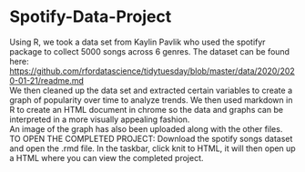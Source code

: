 # Spotify-Data-Project
Using R, we took a data set from Kaylin Pavlik who used the spotifyr package to collect 5000 songs across 6 genres. The dataset can be found here: https://github.com/rfordatascience/tidytuesday/blob/master/data/2020/2020-01-21/readme.md
<br /> We then cleaned up the data set and extracted certain variables to create a graph of popularity over time to analyze trends.
We then used markdown in R to create an HTML document in chrome so the data and graphs can be interpreted in a more visually appealing fashion. <br />
An image of the graph has also been uploaded along with the other files. <br />
TO OPEN THE COMPLETED PROJECT: Download the spotify songs dataset and open the .rmd file. In the taskbar, click knit to HTML, it will then open up a HTML where you can view the completed project. 



